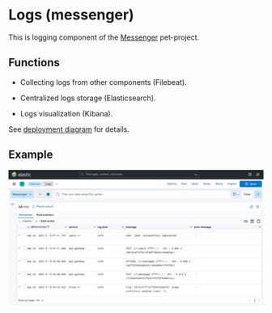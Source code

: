 # Logs (messenger)

This is logging component of the [Messenger](https://github.com/barpav/messenger) pet-project.

## Functions

* Collecting logs from other components (Filebeat).

* Centralized logs storage (Elasticsearch).

* Logs visualization (Kibana).

See [deployment diagram](https://github.com/barpav/messenger#deployment-diagram) for details.

## Example

![Logs in Kibana](./docs/logs_example.png)